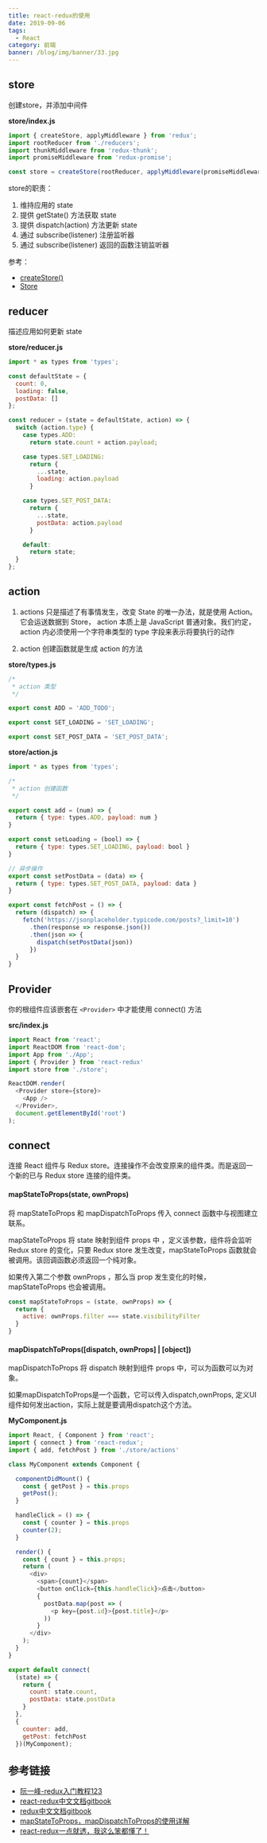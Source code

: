 ```yaml
---
title: react-redux的使用
date: 2019-09-06
tags:
  - React
category: 前端
banner: /blog/img/banner/33.jpg
---
```


## store
创建store，并添加中间件

**store/index.js**
```js
import { createStore, applyMiddleware } from 'redux';
import rootReducer from './reducers';
import thunkMiddleware from 'redux-thunk';
import promiseMiddleware from 'redux-promise';

const store = createStore(rootReducer, applyMiddleware(promiseMiddleware, thunkMiddleware));
```

store的职责：
1. 维持应用的 state
2. 提供 getState() 方法获取 state
3. 提供 dispatch(action) 方法更新 state
4. 通过 subscribe(listener) 注册监听器
5. 通过 subscribe(listener) 返回的函数注销监听器

参考：
- [createStore()](https://cn.redux.js.org/docs/api/createStore.html)
- [Store](https://cn.redux.js.org/docs/basics/Store.html)

## reducer
描述应用如何更新 state

**store/reducer.js**
```js
import * as types from 'types';

const defaultState = {
  count: 0,
  loading: false,
  postData: []
};

const reducer = (state = defaultState, action) => {
  switch (action.type) {
    case types.ADD:
      return state.count + action.payload;

    case types.SET_LOADING:
      return {
        ...state,
        loading: action.payload
      }

    case types.SET_POST_DATA:
      return {
        ...state,
        postData: action.payload
      }

    default:
      return state;
  }
};
```

## action
1. actions 只是描述了有事情发生，改变 State 的唯一办法，就是使用 Action。它会运送数据到 Store，
action 本质上是 JavaScript 普通对象。我们约定，action 内必须使用一个字符串类型的 type 字段来表示将要执行的动作

2. action 创建函数就是生成 action 的方法

**store/types.js**
```js
/*
 * action 类型
 */

export const ADD = 'ADD_TODO';

export const SET_LOADING = 'SET_LOADING';

export const SET_POST_DATA = 'SET_POST_DATA';

```

**store/action.js**
```js
import * as types from 'types';

/*
 * action 创建函数
 */

export const add = (num) => {
  return { type: types.ADD, payload: num }
}

export const setLoading = (bool) => {
  return { type: types.SET_LOADING, payload: bool }
}

// 异步操作
export const setPostData = (data) => {
  return { type: types.SET_POST_DATA, payload: data }
}

export const fetchPost = () => {
  return (dispatch) => {
    fetch('https://jsonplaceholder.typicode.com/posts?_limit=10')
      .then(response => response.json())
      .then(json => {
        dispatch(setPostData(json))
      })
  }
}
```

## Provider
你的根组件应该嵌套在 `<Provider>` 中才能使用 connect() 方法

**src/index.js**
```js
import React from 'react';
import ReactDOM from 'react-dom';
import App from './App';
import { Provider } from 'react-redux'
import store from './store';

ReactDOM.render(
  <Provider store={store}>
    <App />
  </Provider>,
  document.getElementById('root')
);
```

## connect

连接 React 组件与 Redux store。连接操作不会改变原来的组件类。而是返回一个新的已与 Redux store 连接的组件类。

#### mapStateToProps(state, ownProps)
将 mapStateToProps 和 mapDispatchToProps 传入 connect 函数中与视图建立联系。

mapStateToProps 将 state 映射到组件 props 中 ，定义该参数，组件将会监听 Redux store 的变化，只要 Redux store 发生改变，mapStateToProps 函数就会被调用。该回调函数必须返回一个纯对象。

如果传入第二个参数 ownProps ，那么当 prop 发生变化的时候， mapStateToProps 也会被调用。
```js
const mapStateToProps = (state, ownProps) => {
  return {
    active: ownProps.filter === state.visibilityFilter
  }
}
```

#### mapDispatchToProps([dispatch, ownProps] | [object])
mapDispatchToProps 将 dispatch 映射到组件 props 中，可以为函数可以为对象。

如果mapDispatchToProps是一个函数，它可以传入dispatch,ownProps, 定义UI组件如何发出action，实际上就是要调用dispatch这个方法。

**MyComponent.js**
```js
import React, { Component } from 'react';
import { connect } from 'react-redux';
import { add, fetchPost } from './store/actions'

class MyComponent extends Component {

  componentDidMount() {
    const { getPost } = this.props
    getPost();
  }

  handleClick = () => {
    const { counter } = this.props
    counter(2);
  }

  render() {
    const { count } = this.props;
    return (
      <div>
        <span>{count}</span>
        <button onClick={this.handleClick}>点击</button>
        {
          postData.map(post => (
            <p key={post.id}>{post.title}</p>
          ))
        }
      </div>
    );
  }
}

export default connect(
  (state) => {
    return {
      count: state.count,
      postData: state.postData
    }
  },
  {
    counter: add,
    getPost: fetchPost
  })(MyComponent);
```

## 参考链接
- [阮一峰-redux入门教程123](http://www.ruanyifeng.com/blog/2016/09/redux_tutorial_part_one_basic_usages.html)
- [react-redux中文文档gitbook](https://cn.redux.js.org/docs/react-redux/api.html)
- [redux中文文档gitbook](https://cn.redux.js.org/docs/basics/)
- [mapStateToProps，mapDispatchToProps的使用详解](https://blog.csdn.net/suwu150/article/details/79415085)
- [react-redux一点就透，我这么笨都懂了！](https://juejin.im/post/5af00705f265da0ba60fb844)

